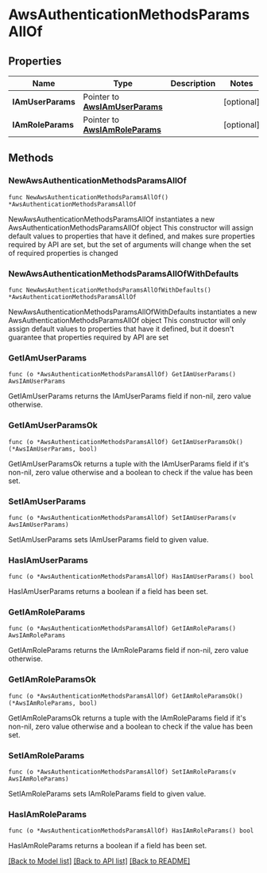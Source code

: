 # AwsAuthenticationMethodsParamsAllOf

## Properties

Name | Type | Description | Notes
------------ | ------------- | ------------- | -------------
**IAmUserParams** | Pointer to [**AwsIAmUserParams**](AwsIAmUserParams.md) |  | [optional] 
**IAmRoleParams** | Pointer to [**AwsIAmRoleParams**](AwsIAmRoleParams.md) |  | [optional] 

## Methods

### NewAwsAuthenticationMethodsParamsAllOf

`func NewAwsAuthenticationMethodsParamsAllOf() *AwsAuthenticationMethodsParamsAllOf`

NewAwsAuthenticationMethodsParamsAllOf instantiates a new AwsAuthenticationMethodsParamsAllOf object
This constructor will assign default values to properties that have it defined,
and makes sure properties required by API are set, but the set of arguments
will change when the set of required properties is changed

### NewAwsAuthenticationMethodsParamsAllOfWithDefaults

`func NewAwsAuthenticationMethodsParamsAllOfWithDefaults() *AwsAuthenticationMethodsParamsAllOf`

NewAwsAuthenticationMethodsParamsAllOfWithDefaults instantiates a new AwsAuthenticationMethodsParamsAllOf object
This constructor will only assign default values to properties that have it defined,
but it doesn't guarantee that properties required by API are set

### GetIAmUserParams

`func (o *AwsAuthenticationMethodsParamsAllOf) GetIAmUserParams() AwsIAmUserParams`

GetIAmUserParams returns the IAmUserParams field if non-nil, zero value otherwise.

### GetIAmUserParamsOk

`func (o *AwsAuthenticationMethodsParamsAllOf) GetIAmUserParamsOk() (*AwsIAmUserParams, bool)`

GetIAmUserParamsOk returns a tuple with the IAmUserParams field if it's non-nil, zero value otherwise
and a boolean to check if the value has been set.

### SetIAmUserParams

`func (o *AwsAuthenticationMethodsParamsAllOf) SetIAmUserParams(v AwsIAmUserParams)`

SetIAmUserParams sets IAmUserParams field to given value.

### HasIAmUserParams

`func (o *AwsAuthenticationMethodsParamsAllOf) HasIAmUserParams() bool`

HasIAmUserParams returns a boolean if a field has been set.

### GetIAmRoleParams

`func (o *AwsAuthenticationMethodsParamsAllOf) GetIAmRoleParams() AwsIAmRoleParams`

GetIAmRoleParams returns the IAmRoleParams field if non-nil, zero value otherwise.

### GetIAmRoleParamsOk

`func (o *AwsAuthenticationMethodsParamsAllOf) GetIAmRoleParamsOk() (*AwsIAmRoleParams, bool)`

GetIAmRoleParamsOk returns a tuple with the IAmRoleParams field if it's non-nil, zero value otherwise
and a boolean to check if the value has been set.

### SetIAmRoleParams

`func (o *AwsAuthenticationMethodsParamsAllOf) SetIAmRoleParams(v AwsIAmRoleParams)`

SetIAmRoleParams sets IAmRoleParams field to given value.

### HasIAmRoleParams

`func (o *AwsAuthenticationMethodsParamsAllOf) HasIAmRoleParams() bool`

HasIAmRoleParams returns a boolean if a field has been set.


[[Back to Model list]](../README.md#documentation-for-models) [[Back to API list]](../README.md#documentation-for-api-endpoints) [[Back to README]](../README.md)


